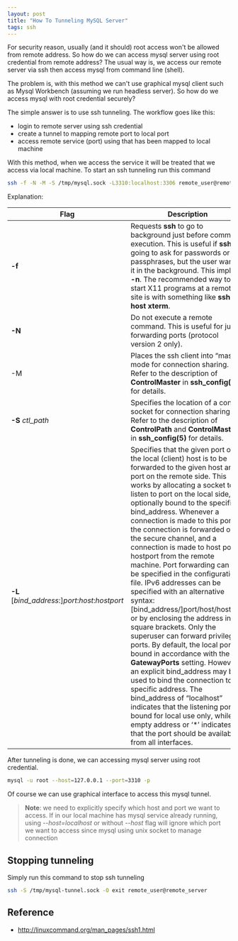 ```yaml
---
layout: post
title: "How To Tunneling MySQL Server"
tags: ssh
---
```

For security reason, usually (and it should) root access won't be allowed from remote address. So how do we can access mysql server using root credential from remote address? The usual way is, we access our remote server via ssh then access mysql from command line (shell).

The problem is, with this method we can't use graphical mysql client such as Mysql Workbench (assuming we run headless server). So how do we access mysql with root credential securely?

The simple answer is to use ssh tunneling. The workflow goes like this:

- login to remote server using ssh credential
- create a tunnel to mapping remote port to local port
- access remote service (port) using that has been mapped to local machine

With this method, when we access the service it will be treated that we access via local machine. To start an ssh tunneling run this command

```bash
ssh -f -N -M -S /tmp/mysql.sock -L3310:localhost:3306 remote_user@remote_server
```

Explanation:

|Flag|Description|
|---|---|
|**-f**|Requests **ssh** to go to background just before command execution. This is useful if **ssh** is going to ask for passwords or passphrases, but the user wants it in the background. This implies **-n**. The recommended way to start X11 programs at a remote site is with something like **ssh -f host xterm**.|
|**-N**|Do not execute a remote command.  This is useful for just forwarding ports (protocol version 2 only).|
|-M|Places the ssh client into “master” mode for connection sharing. Refer to the description of **ControlMaster** in **ssh_config(5)** for details.|
|**-S** *ctl_path*|Specifies the location of a control socket for connection sharing. Refer to the description of **ControlPath** and **ControlMaster** in **ssh_config(5)** for details.|
|**-L** [*bind_address*:]*port*:*host*:*hostport*|Specifies that the given port on the local (client) host is to be forwarded to the given host and port on the remote side. This works by allocating a socket to listen to port on the local side, optionally bound to the specified bind_address.  Whenever a connection is made to this port, the connection is forwarded over the secure channel, and a connection is made to host port hostport from the remote machine.  Port forwarding can also be specified in the configuration file.  IPv6 addresses can be specified with an alternative syntax: [bind_address/]port/host/hostport or by enclosing the address in square brackets.  Only the superuser can forward privileged ports. By default, the local port is bound in accordance with the **GatewayPorts** setting. However, an explicit bind_address may be used to bind the connection to a specific address. The bind_address of “localhost” indicates that the listening port be bound for local use only, while an empty address or ‘*’ indicates that the port should be available from all interfaces.|

After tunneling is done, we can accessing mysql server using root credential.

```bash
mysql -u root --host=127.0.0.1 --port=3310 -p
```

Of course we can use graphical interface to access this mysql tunnel.

> **Note**: we need to explicitly specify which host and port we want to access. If in our local machine has mysql service already running, using *--host=localhost* or without *--host* flag will ignore which port we want to access since mysql using unix socket to manage connection

## Stopping tunneling

Simply run this command to stop ssh tunneling

```bash
ssh -S /tmp/mysql-tunnel.sock -O exit remote_user@remote_server
```

## Reference

- http://linuxcommand.org/man_pages/ssh1.html
